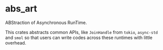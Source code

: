 # abs_art

ABStraction of Asynchronous RunTime.

This crates abstracts common APIs, like `JoinHandle` from `tokio`, `async-std` and `smol` so that users can write codes across these runtimes with little overhead.